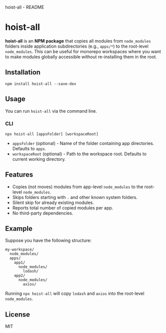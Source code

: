 hoist-all - README

hoist-all
=========

**hoist-all** is an **NPM package** that copies all modules from `node_modules` folders inside application subdirectories (e.g., `apps/*`) to the root-level `node_modules`. This can be useful for monorepo workspaces where you want to make modules globally accessible without re-installing them in the root.

Installation
------------

    npm install hoist-all --save-dev


Usage
-----

You can run `hoist-all` via the command line.

### CLI

    npx hoist-all [appsFolder] [workspaceRoot]


*   `appsFolder` (optional) - Name of the folder containing app directories. Defaults to `apps`.
*   `workspaceRoot` (optional) - Path to the workspace root. Defaults to current working directory.

Features
--------

*   Copies (not moves) modules from app-level `node_modules` to the root-level `node_modules`.
*   Skips folders starting with `.` and other known system folders.
*   Silent skip for already existing modules.
*   Reports total number of copied modules per app.
*   No third-party dependencies.

Example
-------

Suppose you have the following structure:

    my-workspace/
      node_modules/
      apps/
        app1/
          node_modules/
            lodash/
        app2/
          node_modules/
            axios/


Running `npx hoist-all` will copy `lodash` and `axios` into the root-level `node_modules`.

License
-------

MIT
